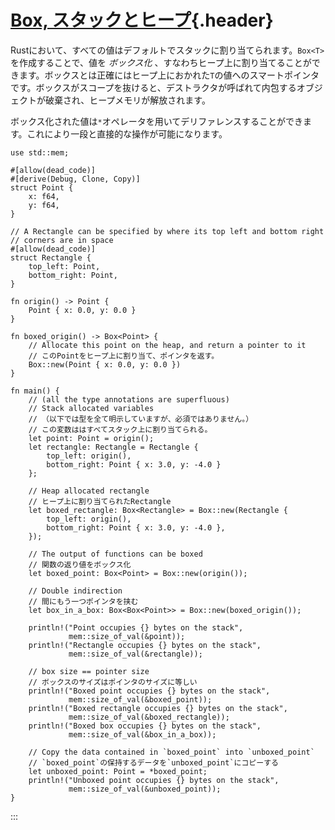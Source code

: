 # [Box, スタックとヒープ](#box-スタックとヒープ){.header}

Rustにおいて、すべての値はデフォルトでスタックに割り当てられます。`Box<T>`を作成することで、値を
*ボックス化*
、すなわちヒープ上に割り当てることができます。ボックスとは正確にはヒープ上におかれた`T`の値へのスマートポインタです。ボックスがスコープを抜けると、デストラクタが呼ばれて内包するオブジェクトが破棄され、ヒープメモリが解放されます。

ボックス化された値は`*`オペレータを用いてデリファレンスすることができます。これにより一段と直接的な操作が可能になります。

    use std::mem;

    #[allow(dead_code)]
    #[derive(Debug, Clone, Copy)]
    struct Point {
        x: f64,
        y: f64,
    }

    // A Rectangle can be specified by where its top left and bottom right 
    // corners are in space
    #[allow(dead_code)]
    struct Rectangle {
        top_left: Point,
        bottom_right: Point,
    }

    fn origin() -> Point {
        Point { x: 0.0, y: 0.0 }
    }

    fn boxed_origin() -> Box<Point> {
        // Allocate this point on the heap, and return a pointer to it
        // このPointをヒープ上に割り当て、ポインタを返す。
        Box::new(Point { x: 0.0, y: 0.0 })
    }

    fn main() {
        // (all the type annotations are superfluous)
        // Stack allocated variables
        // （以下では型を全て明示していますが、必須ではありません。）
        // この変数ははすべてスタック上に割り当てられる。
        let point: Point = origin();
        let rectangle: Rectangle = Rectangle {
            top_left: origin(),
            bottom_right: Point { x: 3.0, y: -4.0 }
        };

        // Heap allocated rectangle
        // ヒープ上に割り当てられたRectangle
        let boxed_rectangle: Box<Rectangle> = Box::new(Rectangle {
            top_left: origin(),
            bottom_right: Point { x: 3.0, y: -4.0 },
        });

        // The output of functions can be boxed
        // 関数の返り値をボックス化
        let boxed_point: Box<Point> = Box::new(origin());

        // Double indirection
        // 間にもう一つポインタを挟む
        let box_in_a_box: Box<Box<Point>> = Box::new(boxed_origin());

        println!("Point occupies {} bytes on the stack",
                 mem::size_of_val(&point));
        println!("Rectangle occupies {} bytes on the stack",
                 mem::size_of_val(&rectangle));

        // box size == pointer size
        // ボックスのサイズはポインタのサイズに等しい
        println!("Boxed point occupies {} bytes on the stack",
                 mem::size_of_val(&boxed_point));
        println!("Boxed rectangle occupies {} bytes on the stack",
                 mem::size_of_val(&boxed_rectangle));
        println!("Boxed box occupies {} bytes on the stack",
                 mem::size_of_val(&box_in_a_box));

        // Copy the data contained in `boxed_point` into `unboxed_point`
        // `boxed_point`の保持するデータを`unboxed_point`にコピーする
        let unboxed_point: Point = *boxed_point;
        println!("Unboxed point occupies {} bytes on the stack",
                 mem::size_of_val(&unboxed_point));
    }
:::

